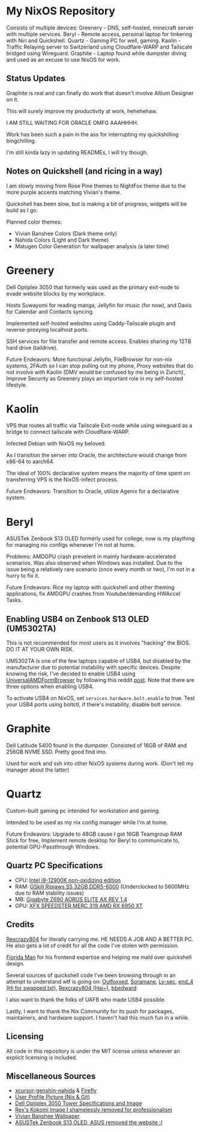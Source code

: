 # My NixOS Repository
Consists of multiple devices:
Greenery - DNS, self-hosted, minecraft server with multiple services.
Beryl - Remote access, personal laptop for tinkering with Niri and Quickshell.
Quartz - Gaming PC for well, gaming.
Kaolin - Traffic Relaying server to Switzerland using Cloudflare-WARP and Tailscale bridged using Wireguard.
Graphite - Laptop found while dumpster diving and used as an excuse to use NixOS for work.

## Status Updates
 Graphite is real and can finally do work that doesn't involve Altium Designer on it.

 This will surely improve my productivity at work, hehehehaw.

 I AM STILL WAITING FOR ORACLE OMFG AAAHHHH.

 Work has been such a pain in the ass for interrupting my quickshilling bingchilling.

 I'm still kinda lazy in updating READMEs, I will try though.

## Notes on Quickshell (and ricing in a way)

I am slowly moving from Rose Pine themes to NightFox theme due to the more purple accents
matching Vivian's theme.

Quickshell has been slow, but is making a bit of progress, widgets will be build as I go.

Planned color themes:
- Vivian Banshee Colors (Dark theme only)
- Nahida Colors (Light and Dark theme)
- Matugen Color Generation for wallpaper analysis (a later time)

# Greenery

Dell Optiplex 3050 that formerly was used as the primary exit-node to evade website blocks by my workplace.

Hosts Suwayomi for reading manga, Jellyfin for music (for now), and Davis for Calendar and Contacts syncing.

Implemented self-hosted websites using Caddy-Tailscale plugin and reverse-proxying localhost ports.

SSH services for file transfer and remote access. Enables sharing my 12TB hard drive (taildrive).

Future Endeavors: More functional Jellyfin, FileBrowser for non-nix systems, 2FAuth so I can stop pulling out my
phone, Proxy websites that do not involve with Kaolin (DMV would be confused by me being in Zurich), Improve 
Security as Greenery plays an important role in my self-hosted lifestyle.

# Kaolin

VPS that routes all traffic via Tailscale Exit-node while using wireguard as a bridge to connect tailscale
with Cloudflare-WARP.

Infected Debian with NixOS my beloved.

As I transition the server into Oracle, the architecture would change from x86-64 to aarch64.

The ideal of 100% declarative system means the majority of time spent on transferring VPS is the NixOS-infect process.

Future Endeavors: Transition to Oracle, utilize Agenix for a declarative system.

# Beryl

ASUSTek Zenbook S13 OLED formerly used for college, now is my plaything for managing nix configs whenever I'm not at home.

Problems: AMDGPU crash prevelent in mainly hardware-accelerated scenarios. Was also observed when Windows was installed.
Due to the issue being a relatively rare scenario (once every month or two), I'm not in a hurry to fix it.

Future Endeavors: Rice my laptop with quickshell and other theming applications, fix AMDGPU crashes from Youtube/demanding HWAccel Tasks.

## Enabling USB4 on Zenbook S13 OLED (UM5302TA)
This is not recommended for most users as it involves "hacking" the
BIOS. DO IT AT YOUR OWN RISK.

UM5302TA is one of the few laptops capable of USB4, but disabled by the
manufacturer due to potential instability with specific devices. 
Despite knowing the risk, I've decided to enable USB4 using 
[UniversalAMDFormBrowser](https://github.com/DavidS95/Smokeless_UMAF/blob/main/UniversalAMDFormBrowser.zip) by following this reddit [post](https://www.reddit.com/r/ASUS/comments/13omq1e/zenbook_s13_bios_update_for_usb_4_whats_going_on/).
Note that there are three options when enabling USB4.

To activate USB4 on NixOS, set ```services.hardware.bolt.enable``` to true.
Test your USB4 ports using boltctl, if there's instability, disable bolt service.

# Graphite

Dell Latitude 5400 found in the dumpster. Consisted of 16GB of RAM and 256GB NVME SSD. Pretty good find imo.

Used for work and ssh into other NixOS systems during work. (Don't tell my manager about the latter)

# Quartz

Custom-built gaming pc intended for workstation and gaming.

Intended to be used as my nix config manager while I'm at home.

Future Endeavors: Upgrade to 48GB cause I got 16GB Teamgroup RAM Stick for free, Implement remote desktop for Beryl to communicate to, potential GPU-Passthrough Windows. 

## Quartz PC Specifications
- CPU: [Intel i9-12900K non-oxidizing edition](https://www.intel.com/content/www/us/en/products/sku/134599/intel-core-i912900k-processor-30m-cache-up-to-5-20-ghz/specifications.html)
- RAM: [GSkill Ripjaws S5 32GB DDR5-6000](https://www.gskill.com/products/1/165/377/Ripjaws-S5-DDR5-Intel-XMP) (Underclocked to 5600MHz due to RAM stability issues)
- MB: [Gigabyte Z690 AORUS ELITE AX REV 1.4](https://www.gigabyte.com/Motherboard/Z690-AORUS-ELITE-AX-rev-14)
- GPU: [XFX SPEEDSTER MERC 319 AMD RX 6950 XT](https://www.xfxforce.com/shop/xfx-speedster-merc-319-amd-radeon-tm-rx-6950-xt-black)

## Credits
[Rexcrazy804](https://github.com/Rexcrazy804) for literally carrying me. HE NEEDS A JOB AND A BETTER PC.
He also gets a lot of credit for all the code I've stolen with permission.

[Florida Man](https://github.com/zhuazhuzz) for his frontend expertise and helping me mald over quickshell design.

Several sources of quickshell code I've been browsing through in an attempt to understand wtf is going on:
[Outfoxxed](https://quickshell.outfoxxed.me/), [Soramane](https://github.com/caelestia-dots/shell), [Ly-sec](https://github.com/Ly-sec/nixos), [end_4 (Hi for swapped.txt)](https://github.com/end-4/dots-hyprland), [Rexcrazy804 (Hai~)](https://github.com/Rexcrazy804/Zaphkiel/tree/master/users/dots/quickshell/kurukurubar), [bbedward](https://github.com/bbedward/DankMaterialShell)

I also want to thank the folks of UAFB who made USB4 possible.

Lastly, I want to thank the Nix Community for its push for packages,
maintainers, and hardware support. I haven't had this much fun in
a while.

## Licensing
All code in this repository is under the MIT license unless wherever an
explicit licensing is included.

## Miscellaneous Sources
- [xcursor-genshin-nahida](https://aur.archlinux.org/packages/xcursor-samtoki-genshin-impact) & [Firefly](https://www.pling.com/p/2226124)
- [User Profile Picture (Nix & Git)](https://danbooru.donmai.us/posts/9246148)
- [Dell Optiplex 3050 Tower Specifications and Image](https://i.dell.com/sites/doccontent/shared-content/data-sheets/en/Documents/OptiPlex-3050-Towers-Technical-Specifications.pdf)
- [Rex's Kokomi Image I shamelessly removed for professionalism](https://danbooru.donmai.us/posts/9590836)
- [Vivian Banshee Wallpaper](https://danbooru.donmai.us/posts/9259057?q=vivian_banshee+pyogo)
- [ASUSTek Zenbook S13 OLED, ASUS removed the website :(](https://www.bestbuy.com/site/asus-zenbook-s-13-oled-um5302-13-3-laptop-amd-ryzen-7-16-gb-memory-1-tb-ssd-ponder-blue/6510809.p)
